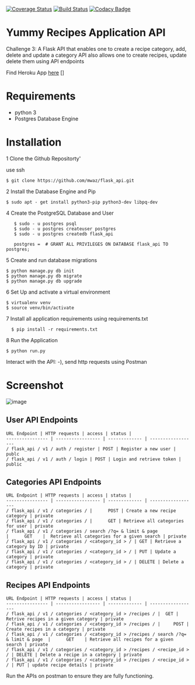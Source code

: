 [![Coverage Status](https://coveralls.io/repos/github/mwaz/flask_api/badge.svg?branch=develop)](https://coveralls.io/github/mwaz/flask_api?branch=develop)
[![Build Status](https://travis-ci.org/mwaz/flask_api.svg?branch=develop)](https://travis-ci.org/mwaz/flask_api)
[![Codacy Badge](https://api.codacy.com/project/badge/Grade/6fb4d5ea061346429bfdb9a9ac62f55c)](https://www.codacy.com/app/mwaz/flask_api?utm_source=github.com&amp;utm_medium=referral&amp;utm_content=mwaz/flask_api&amp;utm_campaign=Badge_Grade)

# Yummy Recipes Application API
Challenge 3: A Flask API that enables one to create a recipe category, add, delete and update a category
API also allows one to create recipes, update delete them using API endpoints

Find Heroku App [here] []

[here]: https://yummy-recipies-api.herokuapp.com/

# Requirements

* python 3
* Postgres Database Engine


# Installation

1 Clone the Github Repositorty'

use ssh

   ```
   $ git clone https://github.com/mwaz/flask_api.git
   ```

2 Install the Database Engine and Pip

  ```
  $ sudo apt - get install python3-pip python3-dev libpq-dev
  ```


4 Create the PostgreSQL Database and User

```
   $ sudo - u postgres psql
   $ sudo - u postgres createuser postgres
   $ sudo - u postgres createdb flask_api

   postgres =  # GRANT ALL PRIVILEGES ON DATABASE flask_api TO postgres;
```

5 Create and run database migrations

```
$ python manage.py db init
$ python manage.py db migrate
$ python manage.py db upgrade
```

6 Set Up and activate a virtual environment
```
$ virtualenv venv
$ source venv/bin/activate
```

7 Install all application requirements using requirements.txt

```
  $ pip install -r requirements.txt
```

8 Run the Application

```
$ python run.py
```
Interact with the API: -), send http requests using Postman     

# Screenshot

![image](https://user-images.githubusercontent.com/10160787/34572706-1a33447e-f183-11e7-822e-550658989ad1.png)

## User API Endpoints

    URL Endpoint | HTTP requests | access | status |
    ---------------- | ----------------- | ------------- | ------------------
    / flask_api / v1 / auth / register | POST | Register a new user | publc
    / flask_api / v1 / auth / login | POST | Login and retrieve token | public

## Categories  API Endpoints

    URL Endpoint | HTTP requests | access | status |
    ---------------- | ----------------- | ------------- | ------------------
    / flask_api / v1 / categories / |      POST | Create a new recipe category | private
    / flask_api / v1 / categories / |      GET | Retrieve all categories for user | private
    / flask_api / v1 / categories / search /?q= & limit & page	              |      GET	|  Retrieve all categories for a given search | private
    / flask_api / v1 / categories / <category_id > / | GET | Retrieve a category by ID | private
    / flask_api / v1 / categories / <category_id > / | PUT | Update a category | private
    / flask_api / v1 / categories / <category_id > / | DELETE | Delete a category | private

## Recipes  API Endpoints

    URL Endpoint | HTTP requests | access | status |
    ---------------- | ----------------- | ------------- | ------------------
    / flask_api / v1 / categories / <category_id > /recipes / |  GET | Retrive recipes in a given category | private
    / flask_api / v1 / categories / <category_id > /recipes / |     POST | Create recipes in a category | private
    / flask_api / v1 / categories / <category_id > /recipes / search /?q= & limit & page  |      GET	| Retrieve all recipes for a given search | private
    / flask_api / v1 / categories / <category_id > /recipes / <recipe_id > / | DELETE | Delete a recipe in a category | private
    / flask_api / v1 / categories / <category_id > /recipes / <recipe_id > / | PUT | update recipe details | private

Run the APIs on postman to ensure they are fully functioning.
